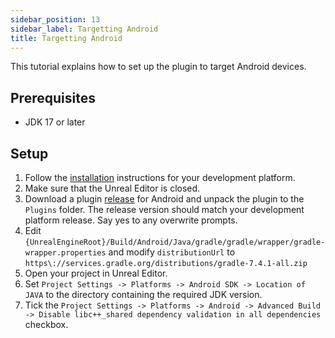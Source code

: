 ```yaml
---
sidebar_position: 13
sidebar_label: Targetting Android
title: Targetting Android
---
```


This tutorial explains how to set up the plugin to target Android devices.

## Prerequisites
- JDK 17 or later

## Setup
1. Follow the [installation](installation) instructions for your development platform.
2. Make sure that the Unreal Editor is closed.
3. Download a plugin [release](https://github.com/DolbyIO/comms-sdk-unreal/releases) for Android and unpack the plugin to the `Plugins` folder. The release version should match your development platform release. Say yes to any overwrite prompts.
4. Edit `{UnrealEngineRoot}/Build/Android/Java/gradle/gradle/wrapper/gradle-wrapper.properties` and modify `distributionUrl` to `https\://services.gradle.org/distributions/gradle-7.4.1-all.zip`
5. Open your project in Unreal Editor.
6. Set `Project Settings -> Platforms -> Android SDK -> Location of JAVA` to the directory containing the required JDK version.
7. Tick the `Project Settings -> Platforms -> Android -> Advanced Build -> Disable libc++_shared dependency validation in all dependencies` checkbox.
